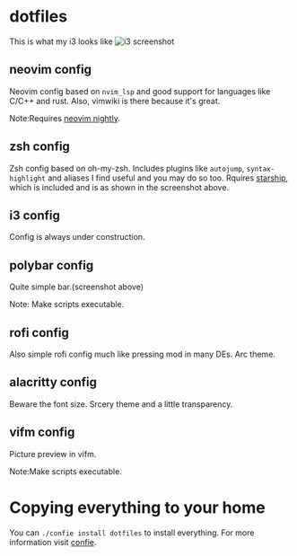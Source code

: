 # dotfiles

This is what my i3 looks like
![i3 screenshot](https://raw.github.com/phantomion/dotfiles/main/i3wm.png)

## neovim config
Neovim config based on `nvim_lsp` and good support for languages like C/C++ and rust. Also, vimwiki is there because it's great.

Note:Requires [neovim nightly](https://github.com/neovim/neovim/releases/tag/nightly).

## zsh config
Zsh config based on oh-my-zsh. Includes plugins like `autojump`, `syntax-highlight` and aliases I find useful and you may do so too.
Rquires [starship](https://github.com/starship/starship), which is included and is as shown in the screenshot above.

## i3 config
Config is always under construction.

## polybar config
Quite simple bar.(screenshot above)

Note: Make scripts executable.

## rofi config
Also simple rofi config much like pressing mod in many DEs. Arc theme.

## alacritty config
Beware the font size. Srcery theme and a little transparency.

## vifm config
Picture preview in vifm.

Note:Make scripts executable.

# Copying everything to your home
You can `./confie install dotfiles` to install everything. For more information visit [confie](https://gitlab.com/langhops/confie).
